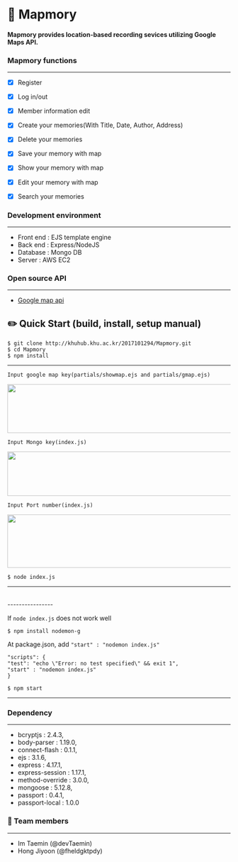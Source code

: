 # 📒 Mapmory

#### Mapmory provides location-based recording sevices utilizing Google Maps API.


### Mapmory functions
-----------------
- [x] Register
- [x] Log in/out
- [x] Member information edit
- [x] Create your memories(With Title, Date, Author, Address)
- [x] Delete your memories
- [x] Save your memory with map
- [x] Show your memory with map
- [x] Edit your memory with map
- [x] Search your memories


### Development environment
-----------------
+ Front end : EJS template engine
+ Back end : Express/NodeJS
+ Database : Mongo DB
+ Server : AWS EC2

### Open source API
-----------------
+ [Google map api](https://developers.google.com/maps/documentation/javascript/overview?hl=ko)


## ✏️ Quick Start (build, install, setup manual)

    $ git clone http://khuhub.khu.ac.kr/2017101294/Mapmory.git
    $ cd Mapmory
    $ npm install

----------------
    Input google map key(partials/showmap.ejs and partials/gmap.ejs)
   <img src = "https://user-images.githubusercontent.com/73929383/120812504-fd8c0180-c587-11eb-9258-e99adec55714.PNG" width="550" height = "110">

    Input Mongo key(index.js)
   <img src = "https://user-images.githubusercontent.com/73929383/120812932-696e6a00-c588-11eb-8a07-ce2b22ff09c0.PNG" width="550" height = "100">

    Input Port number(index.js)
   <img src= "https://user-images.githubusercontent.com/73929383/120813437-d7b32c80-c588-11eb-9d52-4ef570212d85.PNG" width = "550" height = "120">


    $ node index.js

----------------

<br/>
----------------

If  ``` node index.js ```  does not work well

    $ npm install nodemon-g

At package.json, add  ``` "start" : "nodemon index.js" ```

    "scripts": {
    "test": "echo \"Error: no test specified\" && exit 1",
    "start" : "nodemon index.js"
    }

    $ npm start
----------------

### Dependency
-----------------
+ bcryptjs : 2.4.3,
+ body-parser : 1.19.0,
+ connect-flash : 0.1.1,
+ ejs : 3.1.6,
+ express : 4.17.1,
+ express-session : 1.17.1,
+ method-override : 3.0.0,
+ mongoose : 5.12.8,
+ passport : 0.4.1,
+ passport-local : 1.0.0


### 👬 Team members
-----------------
+ Im Taemin (@devTaemin)
+ Hong Jiyoon (@fheldgktpdy)
